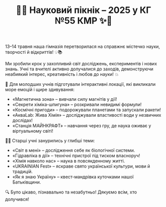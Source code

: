 ﻿---
title: 🔬✨ Науковий пікнік – 2025 у КГ №55 КМР ✨🚀
---

13–14 травня наша гімназія перетворилася на справжнє містечко науки, творчості й відкриттів! 💡📚

Ми зробили крок у захопливий світ досліджень, експериментів і нових знань. Учні та вчителі активно долучалися до заходів, демонструючи неабиякий інтерес, креативність і любов до науки! 💥

👧 Для молодших учнів підготували інтерактивні локації, які викликали море емоцій і щире здивування:

- «Магнетична зона» – вивчали силу магнітів у дії!
- «Секрети хіміка-шпигуна» – розкривали невидимі формули!
- «Космічні пригоди» – подорожували планетами та запускали ракети!
- «АкваLab: Жива Хімія» – досліджували властивості води у незвичних дослідах!
- «Станція МАЙНКРАФТ» – навчання через гру, де наука оживає у віртуальному світі!

👨‍🎓 Старші учні занурились у глибші теми:

- «Світ в мені» – дослідження себе як біологічної системи.
- «Гідравліка в дії» – технічні пристрої під тиском власноруч!
- «Хімія навколо нас» – наука в повсякденному житті.
- «UKRAINIAN Fest» – яскраве свято української культури, мови й традицій.
- «Як я знаю Україну» – квест-мандрівка куточками нашої Батьківщини.

🔍 Було цікаво, пізнавально та незабутньо! Дякуємо всім, хто долучився!

<slideshow />

<fbvideo id="2154968704975682" />
<youtube id="AW19C7BZBHw" />
